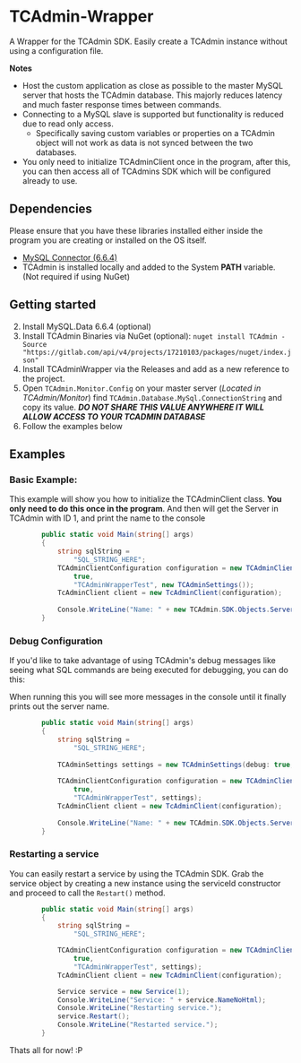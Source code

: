 # TCAdmin-Wrapper
A Wrapper for the TCAdmin SDK. Easily create a TCAdmin instance without using a configuration file.

**Notes**
 - Host the custom application as close as possible to the master MySQL server that hosts the TCAdmin database. This majorly reduces latency and much faster response times between commands.
- Connecting to a MySQL slave is supported but functionality is reduced due to read only access.
  - Specifically saving custom variables or properties on a TCAdmin object will not work as data is not synced between the two databases.
- You only need to initialize TCAdminClient once in the program, after this, you can then access all of TCAdmins SDK which will be configured already to use.

## Dependencies
Please ensure that you have these libraries installed either inside the program you are creating or installed on the OS itself.
 - [MySQL Connector (6.6.4)](https://cdn.mysql.com/archives/mysql-connector-net-6.6/mysql-connector-net-6.6.4.msi)
 - TCAdmin is installed locally and added to the System **PATH** variable. (Not required if using NuGet)

## Getting started
2. Install MySQL.Data 6.6.4 (optional)
3. Install TCAdmin Binaries via NuGet (optional): `nuget install TCAdmin -Source "https://gitlab.com/api/v4/projects/17210103/packages/nuget/index.json"`
4. Install TCAdminWrapper via the Releases and add as a new reference to the project.
5. Open `TCAdmin.Monitor.Config` on your master server (*Located in TCAdmin/Monitor*) find `TCAdmin.Database.MySql.ConnectionString` and copy its value. ***DO NOT SHARE THIS VALUE ANYWHERE IT WILL ALLOW ACCESS TO YOUR TCADMIN DATABASE***
6. Follow the examples below

##  Examples
### Basic Example:
This example will show you how to initialize the TCAdminClient class. **You only need to do this once in the program**. And then will get the Server in TCAdmin with ID 1, and print the name to the console

```csharp
        public static void Main(string[] args)
        {
            string sqlString =
                "SQL_STRING_HERE";
            TCAdminClientConfiguration configuration = new TCAdminClientConfiguration(sqlString, 
                true, 
                "TCAdminWrapperTest", new TCAdminSettings());
            TcAdminClient client = new TcAdminClient(configuration);
            
            Console.WriteLine("Name: " + new TCAdmin.SDK.Objects.Server(1));
        }
```

### Debug Configuration
If you'd like to take advantage of using TCAdmin's debug messages like seeing what SQL commands are being executed for debugging, you can do this:

When running this you will see more messages in the console until it finally prints out the server name.

```csharp
        public static void Main(string[] args)
        {
            string sqlString =
                "SQL_STRING_HERE";
            
            TCAdminSettings settings = new TCAdminSettings(debug: true, debugSql: true);
            
            TCAdminClientConfiguration configuration = new TCAdminClientConfiguration(sqlString, 
                true, 
                "TCAdminWrapperTest", settings);
            TcAdminClient client = new TcAdminClient(configuration);
            
            Console.WriteLine("Name: " + new TCAdmin.SDK.Objects.Server(1));
        }
```

### Restarting a service
You can easily restart a service by using the TCAdmin SDK. Grab the service object by creating a new instance using the serviceId constructor and proceed to call the `Restart()` method.

```csharp
        public static void Main(string[] args)
        {
            string sqlString = 
                "SQL_STRING_HERE";

            TCAdminClientConfiguration configuration = new TCAdminClientConfiguration(sqlString,
                true,
                "TCAdminWrapperTest", settings);
            TcAdminClient client = new TcAdminClient(configuration);

            Service service = new Service(1);
            Console.WriteLine("Service: " + service.NameNoHtml);
            Console.WriteLine("Restarting service.");
            service.Restart();
            Console.WriteLine("Restarted service.");
        }
```

Thats all for now! :P